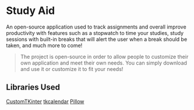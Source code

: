 # Study Aid
An open-source application used to track assignments and overall improve productivity with features such as a stopwatch to time your studies, study sessions with built-in breaks that will alert the user when a break should be taken, and much more to come!
> The project is open-source in order to allow people to customize their own application and meet their own needs. You can simply download and use it or customize it to fit your needs!

## Libraries Used
[CustomTKinter](https://pypi.org/project/customtkinter/0.3/)
[tkcalendar](https://pypi.org/project/tkcalendar/)
[Pillow](https://pypi.org/project/Pillow/)

